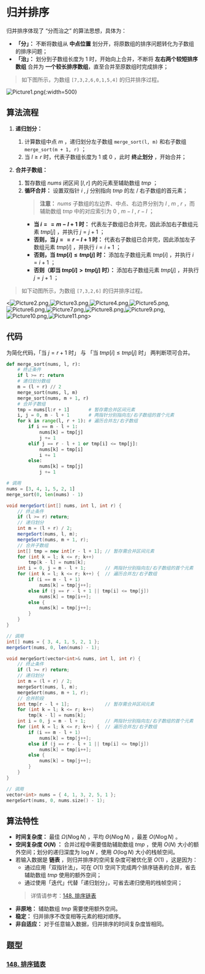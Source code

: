 # 归并排序

归并排序体现了 “分而治之” 的算法思想，具体为：

- **「分」：** 不断将数组从 **中点位置** 划分开，将原数组的排序问题转化为子数组的排序问题；
- **「治」：** 划分到子数组长度为 1 时，开始向上合并，不断将 **左右两个较短排序数组** 合并为 **一个较长排序数组**，直至合并至原数组时完成排序；

> 如下图所示，为数组 `[7,3,2,6,0,1,5,4]` 的归并排序过程。

![Picture1.png](https://pic.leetcode-cn.com/1632675739-CNHaOu-Picture1.png){:width=500}

## 算法流程

1. **递归划分：**
   1. 计算数组中点 $m$ ，递归划分左子数组 `merge_sort(l, m)` 和右子数组 `merge_sort(m + 1, r)` ；
   2. 当 $l \geq r$  时，代表子数组长度为 1 或 0 ，此时 **终止划分** ，开始合并；

2. **合并子数组：**
   1. 暂存数组 $nums$ 闭区间 $[l, r]$ 内的元素至辅助数组 $tmp$ ；
   2. **循环合并：** 设置双指针 $i$ , $j$ 分别指向 $tmp$ 的左 / 右子数组的首元素；
      > **注意：** $nums$ 子数组的左边界、中点、右边界分别为 $l$ , $m$ , $r$ ，而辅助数组 $tmp$ 中的对应索引为 $0$ , $m - l$ , $r - l$ ；
      - **当 $i == m - l + 1$ 时：** 代表左子数组已合并完，因此添加右子数组元素 $tmp[j]$ ，并执行 $j = j + 1$ ；
      - **否则，当 $j == r - l + 1$ 时：** 代表右子数组已合并完，因此添加左子数组元素 $tmp[i]$ ，并执行 $i = i + 1$ ；
      - **否则，当 $tmp[i] \leq tmp[j]$ 时：** 添加左子数组元素 $tmp[i]$ ，并执行 $i = i + 1$ ；
      - **否则（即当 $tmp[i] > tmp[j]$ 时）：** 添加右子数组元素 $tmp[j]$ ，并执行 $j = j + 1$ ；

> 如下动图所示，为数组 `[7,3,2,6]` 的归并排序过程。

<![Picture2.png](https://pic.leetcode-cn.com/1632675858-cJeqUR-Picture2.png),![Picture3.png](https://pic.leetcode-cn.com/1632675727-PPgpZZ-Picture3.png),![Picture4.png](https://pic.leetcode-cn.com/1632675727-UVoxsJ-Picture4.png),![Picture5.png](https://pic.leetcode-cn.com/1632675727-dfjbJY-Picture5.png),![Picture6.png](https://pic.leetcode-cn.com/1632675727-UJRCIE-Picture6.png),![Picture7.png](https://pic.leetcode-cn.com/1632675727-YDhFvj-Picture7.png),![Picture8.png](https://pic.leetcode-cn.com/1632675727-hjJlql-Picture8.png),![Picture9.png](https://pic.leetcode-cn.com/1632675727-FYTodg-Picture9.png),![Picture10.png](https://pic.leetcode-cn.com/1632675727-dAGnBR-Picture10.png),![Picture11.png](https://pic.leetcode-cn.com/1632675727-VVDNmq-Picture11.png)>

## 代码

为简化代码，「当 $j = r + 1$ 时」 与 「当 $tmp[i] \leq tmp[j]$ 时」 两判断项可合并。

```Python []
def merge_sort(nums, l, r):
    # 终止条件
    if l >= r: return
    # 递归划分数组
    m = (l + r) // 2
    merge_sort(nums, l, m)
    merge_sort(nums, m + 1, r)
    # 合并子数组
    tmp = nums[l:r + 1]       # 暂存需合并区间元素
    i, j = 0, m - l + 1       # 两指针分别指向左/右子数组的首个元素
    for k in range(l, r + 1): # 遍历合并左/右子数组
        if i == m - l + 1:
            nums[k] = tmp[j]
            j += 1
        elif j == r - l + 1 or tmp[i] <= tmp[j]:
            nums[k] = tmp[i]
            i += 1
        else:
            nums[k] = tmp[j]
            j += 1

# 调用
nums = [3, 4, 1, 5, 2, 1]
merge_sort(0, len(nums) - 1)
```

```Java []
void mergeSort(int[] nums, int l, int r) {
    // 终止条件
    if (l >= r) return;
    // 递归划分
    int m = (l + r) / 2;
    mergeSort(nums, l, m);
    mergeSort(nums, m + 1, r);
    // 合并子数组
    int[] tmp = new int[r - l + 1]; // 暂存需合并区间元素
    for (int k = l; k <= r; k++)
        tmp[k - l] = nums[k];
    int i = 0, j = m - l + 1;       // 两指针分别指向左/右子数组的首个元素
    for (int k = l; k <= r; k++) {  // 遍历合并左/右子数组
        if (i == m - l + 1)
            nums[k] = tmp[j++];
        else if (j == r - l + 1 || tmp[i] <= tmp[j])
            nums[k] = tmp[i++];
        else {
            nums[k] = tmp[j++];
        }
    }
}

// 调用
int[] nums = { 3, 4, 1, 5, 2, 1 };
mergeSort(nums, 0, len(nums) - 1);
```

```C++ []
void mergeSort(vector<int>& nums, int l, int r) {
    // 终止条件
    if (l >= r) return;
    // 递归划分
    int m = (l + r) / 2;
    mergeSort(nums, l, m);
    mergeSort(nums, m + 1, r);
    // 合并阶段
    int tmp[r - l + 1];             // 暂存需合并区间元素
    for (int k = l; k <= r; k++)
        tmp[k - l] = nums[k];
    int i = 0, j = m - l + 1;       // 两指针分别指向左/右子数组的首个元素
    for (int k = l; k <= r; k++) {  // 遍历合并左/右子数组
        if (i == m - l + 1)
            nums[k] = tmp[j++];
        else if (j == r - l + 1 || tmp[i] <= tmp[j])
            nums[k] = tmp[i++];
        else {
            nums[k] = tmp[j++];
        }
    }
}

// 调用
vector<int> nums = { 4, 1, 3, 2, 5, 1 };
mergeSort(nums, 0, nums.size() - 1);
```

## 算法特性

- **时间复杂度：** 最佳 $\Omega(N \log N )$ ，平均 $\Theta(N \log N)$ ，最差 $O(N \log N)$ 。
- **空间复杂度 $O(N)$ ：** 合并过程中需要借助辅助数组 $tmp$ ，使用 $O(N)$ 大小的额外空间；划分的递归深度为 $\log N$ ，使用 $O(\log N)$ 大小的栈帧空间。
- 若输入数据是 **链表** ，则归并排序的空间复杂度可被优化至 $O(1)$ ，这是因为：
  - 通过应用「双指针法」，可在 $O(1)$ 空间下完成两个排序链表的合并，省去辅助数组 $tmp$ 使用的额外空间；
  - 通过使用「迭代」代替「递归划分」，可省去递归使用的栈帧空间；
  > 详情请参考：[148. 排序链表](https://leetcode-cn.com/problems/sort-list/solution/sort-list-gui-bing-pai-xu-lian-biao-by-jyd/)
- **非原地：** 辅助数组 $tmp$ 需要使用额外空间。
- **稳定：** 归并排序不改变相等元素的相对顺序。
- **非自适应：** 对于任意输入数据，归并排序的时间复杂度皆相同。


## 题型
### [148. 排序链表](https://leetcode-cn.com/problems/sort-list/)

```C++ []
